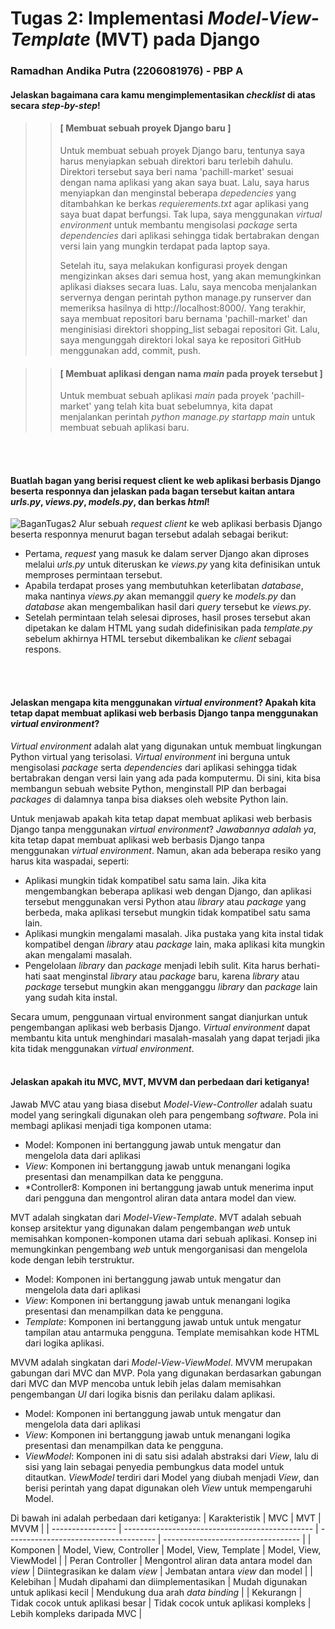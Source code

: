 # Tugas 2: Implementasi *Model-View-Template* (MVT) pada Django
### Ramadhan Andika Putra (2206081976) - PBP A <br>

#### Jelaskan bagaimana cara kamu mengimplementasikan *checklist* di atas secara *step-by-step*!
>> #### [ Membuat sebuah proyek Django baru ]
>> Untuk membuat sebuah proyek Django baru, tentunya saya harus menyiapkan sebuah direktori baru terlebih dahulu. Direktori tersebut saya beri nama 'pachill-market' sesuai dengan nama aplikasi yang akan saya buat. Lalu, saya harus menyiapkan dan menginstal beberapa *depedencies* yang ditambahkan ke berkas *requierements.txt* agar aplikasi yang saya buat dapat berfungsi. Tak lupa, saya menggunakan *virtual environment* untuk membantu mengisolasi *package* serta *dependencies* dari aplikasi sehingga tidak bertabrakan dengan versi lain yang mungkin terdapat pada laptop saya.
>>
>> Setelah itu, saya melakukan konfigurasi proyek dengan mengizinkan akses dari semua host, yang akan memungkinkan aplikasi diakses secara luas. Lalu, saya mencoba menjalankan servernya dengan perintah python manage.py runserver dan memeriksa hasilnya di http://localhost:8000/. Yang terakhir, saya membuat repositori baru bernama 'pachill-market' dan menginisiasi direktori shopping_list sebagai repositori Git. Lalu, saya mengunggah direktori lokal saya ke repositori GitHub menggunakan add, commit, push.

>> #### [ Membuat aplikasi dengan nama *main* pada proyek tersebut ]
>> Untuk membuat sebuah aplikasi *main* pada proyek 'pachill-market' yang telah kita buat sebelumnya, kita dapat menjalankan perintah *python manage.py startapp main* untuk membuat sebuah aplikasi baru.
<br>
<br>

#### Buatlah bagan yang berisi request client ke web aplikasi berbasis Django beserta responnya dan jelaskan pada bagan tersebut kaitan antara *urls.py*, *views.py*, *models.py*, dan berkas *html*!
![BaganTugas2](https://github.com/adhan-857/pachill-market/assets/119088782/3c6ddefd-aabb-40fe-9262-4a2d3a7fc3b6)
Alur sebuah *request client* ke web aplikasi berbasis Django beserta responnya menurut bagan tersebut adalah sebagai berikut:
* Pertama, *request* yang masuk ke dalam server Django akan diproses melalui *urls.py* untuk diteruskan ke *views.py* yang kita definisikan untuk memproses permintaan tersebut.
* Apabila terdapat proses yang membutuhkan keterlibatan *database*, maka nantinya *views.py* akan memanggil *query* ke *models.py* dan *database* akan mengembalikan hasil dari *query* tersebut ke *views.py*.
* Setelah permintaan telah selesai diproses, hasil proses tersebut akan dipetakan ke dalam HTML yang sudah didefinisikan pada *template.py* sebelum akhirnya HTML tersebut dikembalikan ke *client* sebagai respons.
<br>
<br>

#### Jelaskan mengapa kita menggunakan *virtual environment*? Apakah kita tetap dapat membuat aplikasi web berbasis Django tanpa menggunakan *virtual environment*?
*Virtual environment* adalah alat yang digunakan untuk membuat lingkungan Python virtual yang terisolasi. *Virtual environment* ini berguna untuk mengisolasi *package* serta *dependencies* dari aplikasi sehingga tidak bertabrakan dengan versi lain yang ada pada komputermu. Di sini, kita bisa membangun sebuah website Python, menginstall PIP dan berbagai *packages* di dalamnya tanpa bisa diakses oleh website Python lain.

Untuk menjawab apakah kita tetap dapat membuat aplikasi web berbasis Django tanpa menggunakan *virtual environment*? *Jawabannya adalah ya*, kita tetap dapat membuat aplikasi web berbasis Django tanpa menggunakan *virtual environment*. Namun, akan ada beberapa resiko yang harus kita waspadai, seperti:
* Aplikasi mungkin tidak kompatibel satu sama lain. Jika kita mengembangkan beberapa aplikasi web dengan Django, dan aplikasi tersebut menggunakan versi Python atau *library* atau *package* yang berbeda, maka aplikasi tersebut mungkin tidak kompatibel satu sama lain.
* Aplikasi mungkin mengalami masalah. Jika pustaka yang kita instal tidak kompatibel dengan *library* atau *package* lain, maka aplikasi kita mungkin akan mengalami masalah.
* Pengelolaan *library* dan *package* menjadi lebih sulit. Kita harus berhati-hati saat menginstal *library* atau *package* baru, karena *library* atau *package* tersebut mungkin akan mengganggu *library* dan *package* lain yang sudah kita instal.

Secara umum, penggunaan virtual environment sangat dianjurkan untuk pengembangan aplikasi web berbasis Django. *Virtual environment* dapat membantu kita untuk menghindari masalah-masalah yang dapat terjadi jika kita tidak menggunakan *virtual environment*.
<br>
<br>

#### Jelaskan apakah itu MVC, MVT, MVVM dan perbedaan dari ketiganya!
Jawab
MVC atau yang biasa disebut *Model-View-Controller* adalah suatu model yang seringkali digunakan oleh para pengembang *software*. Pola ini membagi aplikasi menjadi tiga komponen utama:
* Model: Komponen ini bertanggung jawab untuk mengatur dan mengelola data dari aplikasi
* *View*: Komponen ini bertanggung jawab untuk menangani logika presentasi dan menampilkan data ke pengguna.
* *Controller8: Komponen ini bertanggung jawab untuk menerima input dari pengguna dan mengontrol aliran data antara model dan view.

MVT adalah singkatan dari *Model-View-Template*. MVT adalah sebuah konsep arsitektur yang digunakan dalam pengembangan *web* untuk memisahkan komponen-komponen utama dari sebuah aplikasi. Konsep ini memungkinkan pengembang *web* untuk mengorganisasi dan mengelola kode dengan lebih terstruktur.
* Model: Komponen ini bertanggung jawab untuk mengatur dan mengelola data dari aplikasi
* *View*: Komponen ini bertanggung jawab untuk menangani logika presentasi dan menampilkan data ke pengguna.
* *Template*: Komponen ini bertanggung jawab untuk untuk mengatur tampilan atau antarmuka pengguna. Template memisahkan kode HTML dari logika aplikasi.

MVVM adalah singkatan dari *Model-View-ViewModel*. MVVM merupakan gabungan dari MVC dan MVP. Pola yang digunakan berdasarkan gabungan dari MVC dan MVP mencoba untuk lebih jelas dalam memisahkan pengembangan *UI* dari logika bisnis dan perilaku dalam aplikasi.
* Model: Komponen ini bertanggung jawab untuk mengatur dan mengelola data dari aplikasi
* *View*: Komponen ini bertanggung jawab untuk menangani logika presentasi dan menampilkan data ke pengguna.
* *ViewModel*: Komponen ini di satu sisi adalah abstraksi dari *View*, lalu di sisi yang lain sebagai penyedia pembungkus data model untuk ditautkan. *ViewModel* terdiri dari Model yang diubah menjadi *View*, dan berisi perintah yang dapat digunakan oleh *View* untuk mempengaruhi Model.

Di bawah ini adalah perbedaan dari ketiganya:
| Karakteristik    |     MVC                                         |      MVT                              |     MVVM                           |
| ---------------- | ----------------------------------------------- | ------------------------------------- | ---------------------------------- |
| Komponen         | Model, View, Controller                         | Model, View, Template                 | Model, View, ViewModel             |
| Peran Controller | Mengontrol aliran data antara model dan *view*  | Diintegrasikan ke dalam *view*        | Jembatan antara *view* dan model   |
| Kelebihan        | Mudah dipahami dan diimplementasikan            | Mudah digunakan untuk aplikasi kecil  | Mendukung dua arah *data binding*  |
| Kekurangn        | Tidak cocok untuk aplikasi besar                | Tidak cocok untuk aplikasi kompleks   | Lebih kompleks daripada MVC        |
